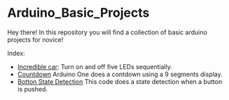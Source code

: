 # Arduino_Basic_Projects
Hey there! In this repository you will find a collection of basic arduino projects for novice!

Index: 
* [Incredible car](https://github.com/AlanAmaro13/Arduino_Basic_Projects/blob/main/Auto_Increible.ino): Turn on and off five LEDs sequentially.
* [Countdown](https://github.com/AlanAmaro13/Arduino_Basic_Projects/blob/main/Countdown_9_Segments_Display.ino) Arduino One does a contdown using a 9 segments display.
* [Botton State Detection](https://github.com/AlanAmaro13/Arduino_Basic_Projects/blob/main/Botton_State_Detection.ino) This code does a state detection when a button is pushed.
